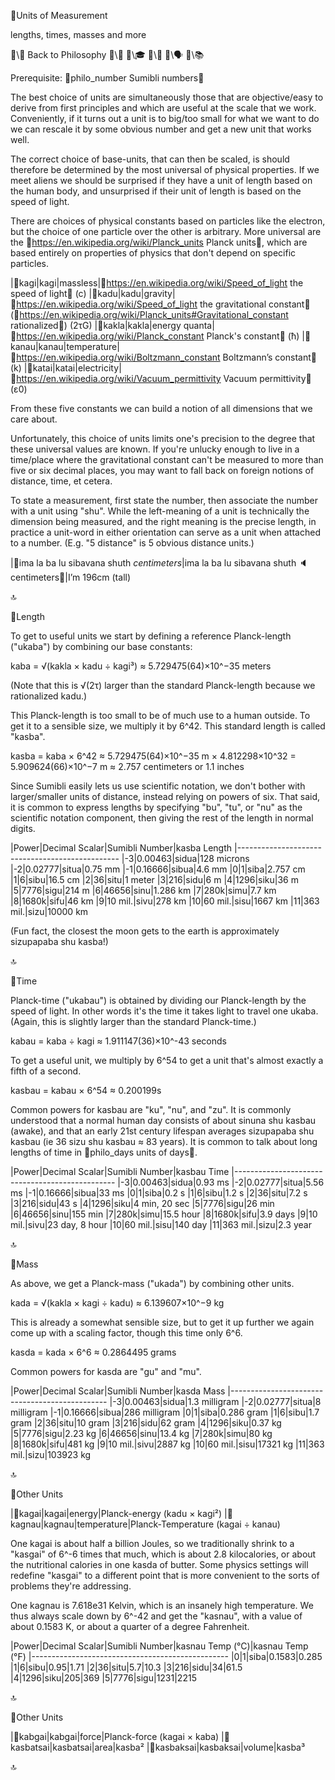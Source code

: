 📛Units of
Measurement

lengths, times,
masses and more

🔗\🧠 Back to Philosophy
🔗\🚀
🔗\🎓
🔗\🌳
🔗\🗣️
🔗\📚

Prerequisite: 🔗philo_number Sumibli numbers💬

The best choice of units are simultaneously those that are objective/easy to derive from first principles and which are useful at the scale that we work. Conveniently, if it turns out a unit is to big/too small for what we want to do we can rescale it by some obvious number and get a new unit that works well.

The correct choice of base-units, that can then be scaled, is should therefore be determined by the most universal of physical properties. If we meet aliens we should be surprised if they have a unit of length based on the human body, and unsurprised if their unit of length is based on the speed of light.

There are choices of physical constants based on particles like the electron, but the choice of one particle over the other is arbitrary. More universal are the 🔗https://en.wikipedia.org/wiki/Planck_units Planck units💬, which are based entirely on properties of physics that don't depend on specific particles.

|🎏kagi|kagi|massless|🔗https://en.wikipedia.org/wiki/Speed_of_light the speed of light💬 (c)
|🎏kadu|kadu|gravity|🔗https://en.wikipedia.org/wiki/Speed_of_light the gravitational constant💬 (🔗https://en.wikipedia.org/wiki/Planck_units#Gravitational_constant rationalized💬) (2τG)
|🎏kakla|kakla|energy quanta|🔗https://en.wikipedia.org/wiki/Planck_constant Planck's constant💬 (ħ)
|🎏kanau|kanau|temperature|🔗https://en.wikipedia.org/wiki/Boltzmann_constant Boltzmann’s constant💬 (k)
|🎏katai|katai|electricity|🔗https://en.wikipedia.org/wiki/Vacuum_permittivity Vacuum permittivity💬 (ε0)

From these five constants we can build a notion of all dimensions that we care about.

Unfortunately, this choice of units limits one's precision to the degree that these universal values are known. If you're unlucky enough to live in a time/place where the gravitational constant can't be measured to more than five or six decimal places, you may want to fall back on foreign notions of distance, time, et cetera.

To state a measurement, first state the number, then associate the number with a unit using "shu". While the left-meaning of a unit is technically the dimension being measured, and the right meaning is the precise length, in practice a unit-word in either orientation can serve as a unit when attached to a number. (E.g. "5 distance" is 5 obvious distance units.)

|🎏ima la ba
lu sibavana shuth _centimeters_|ima la ba
lu sibavana shuth 🔈centimeters💬|I’m 196cm (tall)

🔝

📛Length

To get to useful units we start by defining a reference Planck-length ("ukaba") by combining our base constants:

kaba = √(kakla × kadu ÷ kagi³) ≈ 5.729475(64)×10^−35 meters

(Note that this is √(2τ) larger than the standard Planck-length because we rationalized kadu.)

This Planck-length is too small to be of much use to a human outside. To get it to a sensible size, we multiply it by 6^42. This standard length is called "kasba".

kasba = kaba × 6^42 ≈ 5.729475(64)×10^−35 m × 4.812298×10^32 = 5.909624(66)×10^−7 m ≈ 2.757 centimeters or 1.1 inches

Since Sumibli easily lets us use scientific notation, we don't bother with larger/smaller units of distance, instead relying on powers of six. That said, it is common to express lengths by specifying "bu", "tu", or "nu" as the scientific notation component, then giving the rest of the length in normal digits.

|Power|Decimal Scalar|Sumibli Number|kasba Length
|------------------------------------------------
|-3|0.00463|sidua|128 microns
|-2|0.02777|situa|0.75 mm
|-1|0.16666|sibua|4.6 mm
|0|1|siba|2.757 cm
|1|6|sibu|16.5 cm
|2|36|situ|1 meter
|3|216|sidu|6 m
|4|1296|siku|36 m
|5|7776|sigu|214 m
|6|46656|sinu|1.286 km
|7|280k|simu|7.7 km
|8|1680k|sifu|46 km
|9|10 mil.|sivu|278 km
|10|60 mil.|sisu|1667 km
|11|363 mil.|sizu|10000 km

(Fun fact, the closest the moon gets to the earth is approximately sizupapaba shu kasba!)

🔝

📛Time

Planck-time ("ukabau") is obtained by dividing our Planck-length by the speed of light. In other words it's the time it takes light to travel one ukaba. (Again, this is slightly larger than the standard Planck-time.)

kabau = kaba ÷ kagi ≈ 1.911147(36)×10^-43 seconds

To get a useful unit, we multiply by 6^54 to get a unit that's almost exactly a fifth of a second.

kasbau = kabau × 6^54 ≈ 0.200199s

Common powers for kasbau are "ku", "nu", and "zu". It is commonly understood that a normal human day consists of about sinuna shu kasbau (awake), and that an early 21st century lifespan averages sizupapaba shu kasbau (ie 36 sizu shu kasbau ≈ 83 years). It is common to talk about long lengths of time in 🔗philo_days units of days💬.

|Power|Decimal Scalar|Sumibli Number|kasbau Time
|------------------------------------------------
|-3|0.00463|sidua|0.93 ms
|-2|0.02777|situa|5.56 ms
|-1|0.16666|sibua|33 ms
|0|1|siba|0.2 s
|1|6|sibu|1.2 s
|2|36|situ|7.2 s
|3|216|sidu|43 s
|4|1296|siku|4 min, 20 sec
|5|7776|sigu|26 min
|6|46656|sinu|155 min
|7|280k|simu|15.5 hour
|8|1680k|sifu|3.9 days
|9|10 mil.|sivu|23 day, 8 hour
|10|60 mil.|sisu|140 day
|11|363 mil.|sizu|2.3 year

🔝

📛Mass

As above, we get a Planck-mass ("ukada") by combining other units.

kada = √(kakla × kagi ÷ kadu) ≈ 6.139607×10^−9 kg

This is already a somewhat sensible size, but to get it up further we again come up with a scaling factor, though this time only 6^6.

kasda = kada × 6^6 ≈ 0.2864495 grams

Common powers for kasda are "gu" and "mu".

|Power|Decimal Scalar|Sumibli Number|kasda Mass
|-----------------------------------------------
|-3|0.00463|sidua|1.3 milligram
|-2|0.02777|situa|8 milligram
|-1|0.16666|sibua|286 milligram
|0|1|siba|0.286 gram
|1|6|sibu|1.7 gram
|2|36|situ|10 gram
|3|216|sidu|62 gram
|4|1296|siku|0.37 kg
|5|7776|sigu|2.23 kg
|6|46656|sinu|13.4 kg
|7|280k|simu|80 kg
|8|1680k|sifu|481 kg
|9|10 mil.|sivu|2887 kg
|10|60 mil.|sisu|17321 kg
|11|363 mil.|sizu|103923 kg

🔝

📛Other Units

|🎏kagai|kagai|energy|Planck-energy
(kadu × kagi²)
|🎏kagnau|kagnau|temperature|Planck-Temperature
(kagai ÷ kanau)

One kagai is about half a billion Joules, so we traditionally shrink to a "kasgai" of 6^-6 times that much, which is about 2.8 kilocalories, or about the nutritional calories in one kasda of butter. Some physics settings will redefine "kasgai" to a different point that is more convenient to the sorts of problems they're addressing.

One kagnau is 7.618e31 Kelvin, which is an insanely high temperature. We thus always scale down by 6^-42 and get the "kasnau", with a value of about 0.1583 K, or about a quarter of a degree Fahrenheit.

|Power|Decimal Scalar|Sumibli Number|kasnau Temp (°C)|kasnau Temp (°F)
|-------------------------------------------------
|0|1|siba|0.1583|0.285
|1|6|sibu|0.95|1.71
|2|36|situ|5.7|10.3
|3|216|sidu|34|61.5
|4|1296|siku|205|369
|5|7776|sigu|1231|2215

🔝

📛Other Units

|🎏kabgai|kabgai|force|Planck-force
(kagai × kaba)
|🎏kasbatsai|kasbatsai|area|kasba²
|🎏kasbaksai|kasbaksai|volume|kasba³

🔝
